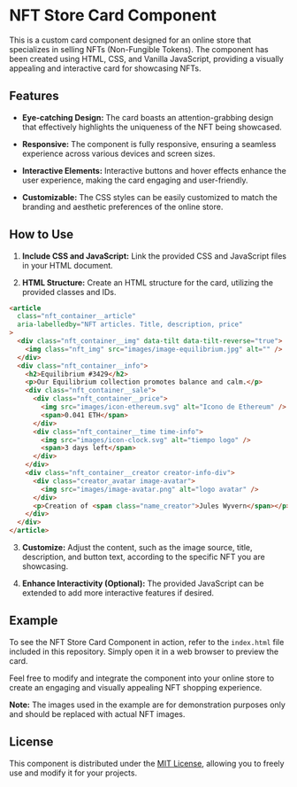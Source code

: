 # NFT Store Card Component

This is a custom card component designed for an online store that specializes in selling NFTs (Non-Fungible Tokens). The component has been created using HTML, CSS, and Vanilla JavaScript, providing a visually appealing and interactive card for showcasing NFTs.

## Features

- **Eye-catching Design:** The card boasts an attention-grabbing design that effectively highlights the uniqueness of the NFT being showcased.

- **Responsive:** The component is fully responsive, ensuring a seamless experience across various devices and screen sizes.

- **Interactive Elements:** Interactive buttons and hover effects enhance the user experience, making the card engaging and user-friendly.

- **Customizable:** The CSS styles can be easily customized to match the branding and aesthetic preferences of the online store.

## How to Use

1. **Include CSS and JavaScript:** Link the provided CSS and JavaScript files in your HTML document.

2. **HTML Structure:** Create an HTML structure for the card, utilizing the provided classes and IDs.

```html
<article
  class="nft_container__article"
  aria-labelledby="NFT articles. Title, description, price"
>
  <div class="nft_container__img" data-tilt data-tilt-reverse="true">
    <img class="nft_img" src="images/image-equilibrium.jpg" alt="" />
  </div>
  <div class="nft_container__info">
    <h2>Equilibrium #3429</h2>
    <p>Our Equilibrium collection promotes balance and calm.</p>
    <div class="nft_container__sale">
      <div class="nft_container__price">
        <img src="images/icon-ethereum.svg" alt="Icono de Ethereum" />
        <span>0.041 ETH</span>
      </div>
      <div class="nft_container__time time-info">
        <img src="images/icon-clock.svg" alt="tiempo logo" />
        <span>3 days left</span>
      </div>
    </div>
    <div class="nft_container__creator creator-info-div">
      <div class="creator_avatar image-avatar">
        <img src="images/image-avatar.png" alt="logo avatar" />
      </div>
      <p>Creation of <span class="name_creator">Jules Wyvern</span></p>
    </div>
  </div>
</article>
```

3. **Customize:** Adjust the content, such as the image source, title, description, and button text, according to the specific NFT you are showcasing.

4. **Enhance Interactivity (Optional):** The provided JavaScript can be extended to add more interactive features if desired.

## Example

To see the NFT Store Card Component in action, refer to the `index.html` file included in this repository. Simply open it in a web browser to preview the card.

Feel free to modify and integrate the component into your online store to create an engaging and visually appealing NFT shopping experience.

**Note:** The images used in the example are for demonstration purposes only and should be replaced with actual NFT images.

## License

This component is distributed under the [MIT License](LICENSE), allowing you to freely use and modify it for your projects.
